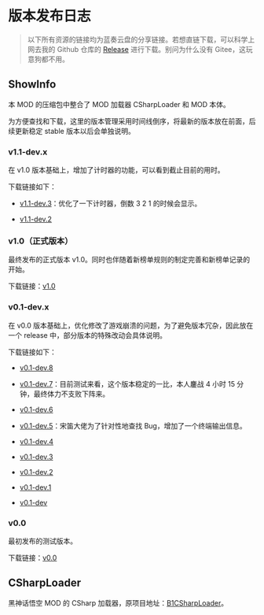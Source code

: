 # 版本发布日志

> 以下所有资源的链接均为蓝奏云盘的分享链接。若想直链下载，可以科学上网去我的 Github 仓库的 [Release](https://github.com/DavidingPlus/b1-showinfo-docs/releases) 进行下载。别问为什么没有 Gitee，这玩意狗都不用。

## ShowInfo

本 MOD 的压缩包中整合了 MOD 加载器 CSharpLoader 和 MOD 本体。

为方便查找和下载，这里的版本管理采用时间线倒序，将最新的版本放在前面，后续更新稳定 stable 版本以后会单独说明。

### v1.1-dev.x

在 v1.0 版本基础上，增加了计时器的功能，可以看到截止目前的用时。

下载链接如下：

- [v1.1-dev.3](https://lzx0626.lanzouq.com/iTV1i35ugrjg)：优化了一下计时器，倒数 3 2 1 的时候会显示。

- [v1.1-dev.2](https://lzx0626.lanzouq.com/iiQhE35s2adc)

### v1.0（正式版本）

最终发布的正式版本 v1.0。同时也伴随着新榜单规则的制定完善和新榜单记录的开始。

下载链接：[v1.0](https://lzx0626.lanzouq.com/iWkYQ34uuhsd)

### v0.1-dev.x

在 v0.0 版本基础上，优化修改了游戏崩溃的问题，为了避免版本冗杂，因此放在一个 release 中，部分版本的特殊改动会具体说明。

下载链接如下：

- [v0.1-dev.8](https://lzx0626.lanzouq.com/il7zW34rylmh)

- [v0.1-dev.7](https://lzx0626.lanzouq.com/io07d34o37kh)：目前测试来看，这个版本稳定的一比，本人鏖战 4 小时 15 分钟，最终体力不支败下阵来。

- [v0.1-dev.6](https://lzx0626.lanzouq.com/iAUEw34o37he)

- [v0.1-dev.5](https://lzx0626.lanzouq.com/iomaR34o37fc)：宋笛大佬为了针对性地查找 Bug，增加了一个终端输出信息。

- [v0.1-dev.4](https://lzx0626.lanzouq.com/i4aMM34o37eb)

- [v0.1-dev.3](https://lzx0626.lanzouq.com/ikIV834o37da)

- [v0.1-dev.2](https://lzx0626.lanzouq.com/iVghs34o37bi)

- [v0.1-dev.1](https://lzx0626.lanzouq.com/i3TyW34o377e)

- [v0.1-dev](https://lzx0626.lanzouq.com/i1PU334o37li)

### v0.0

最初发布的测试版本。

下载链接：[v0.0](https://lzx0626.lanzouq.com/ihh1S34o375c)

## CSharpLoader

黑神话悟空 MOD 的 CSharp 加载器，原项目地址：[B1CSharpLoader](https://github.com/czastack/B1CSharpLoader)。

